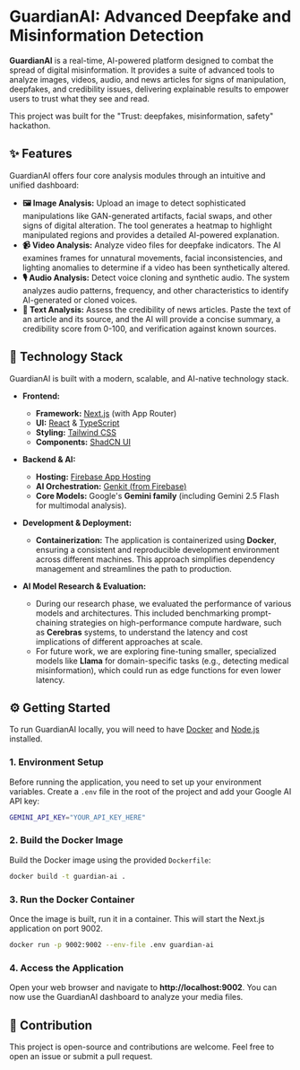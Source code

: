 # GuardianAI: Advanced Deepfake and Misinformation Detection

**GuardianAI** is a real-time, AI-powered platform designed to combat the spread of digital misinformation. It provides a suite of advanced tools to analyze images, videos, audio, and news articles for signs of manipulation, deepfakes, and credibility issues, delivering explainable results to empower users to trust what they see and read.

This project was built for the "Trust: deepfakes, misinformation, safety" hackathon.

## ✨ Features

GuardianAI offers four core analysis modules through an intuitive and unified dashboard:

-   **🖼️ Image Analysis:** Upload an image to detect sophisticated manipulations like GAN-generated artifacts, facial swaps, and other signs of digital alteration. The tool generates a heatmap to highlight manipulated regions and provides a detailed AI-powered explanation.
-   **📹 Video Analysis:** Analyze video files for deepfake indicators. The AI examines frames for unnatural movements, facial inconsistencies, and lighting anomalies to determine if a video has been synthetically altered.
-   **🎙️ Audio Analysis:** Detect voice cloning and synthetic audio. The system analyzes audio patterns, frequency, and other characteristics to identify AI-generated or cloned voices.
-   **📰 Text Analysis:** Assess the credibility of news articles. Paste the text of an article and its source, and the AI will provide a concise summary, a credibility score from 0-100, and verification against known sources.

## 🚀 Technology Stack

GuardianAI is built with a modern, scalable, and AI-native technology stack.

-   **Frontend:**
    -   **Framework:** [Next.js](https://nextjs.org/) (with App Router)
    -   **UI:** [React](https://reactjs.org/) & [TypeScript](https://www.typescriptlang.org/)
    -   **Styling:** [Tailwind CSS](https://tailwindcss.com/)
    -   **Components:** [ShadCN UI](https://ui.shadcn.com/)

-   **Backend & AI:**
    -   **Hosting:** [Firebase App Hosting](https://firebase.google.com/docs/hosting)
    -   **AI Orchestration:** [Genkit (from Firebase)](https://firebase.google.com/docs/genkit)
    -   **Core Models:** Google's **Gemini family** (including Gemini 2.5 Flash for multimodal analysis).

-   **Development & Deployment:**
    -   **Containerization:** The application is containerized using **Docker**, ensuring a consistent and reproducible development environment across different machines. This approach simplifies dependency management and streamlines the path to production.

-   **AI Model Research & Evaluation:**
    -   During our research phase, we evaluated the performance of various models and architectures. This included benchmarking prompt-chaining strategies on high-performance compute hardware, such as **Cerebras** systems, to understand the latency and cost implications of different approaches at scale.
    -   For future work, we are exploring fine-tuning smaller, specialized models like **Llama** for domain-specific tasks (e.g., detecting medical misinformation), which could run as edge functions for even lower latency.

## ⚙️ Getting Started

To run GuardianAI locally, you will need to have [Docker](https://www.docker.com/get-started) and [Node.js](https://nodejs.org/) installed.

### 1. Environment Setup

Before running the application, you need to set up your environment variables. Create a `.env` file in the root of the project and add your Google AI API key:

```bash
GEMINI_API_KEY="YOUR_API_KEY_HERE"
```

### 2. Build the Docker Image

Build the Docker image using the provided `Dockerfile`:

```bash
docker build -t guardian-ai .
```

### 3. Run the Docker Container

Once the image is built, run it in a container. This will start the Next.js application on port 9002.

```bash
docker run -p 9002:9002 --env-file .env guardian-ai
```

### 4. Access the Application

Open your web browser and navigate to **http://localhost:9002**. You can now use the GuardianAI dashboard to analyze your media files.

## 🤝 Contribution

This project is open-source and contributions are welcome. Feel free to open an issue or submit a pull request.
